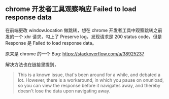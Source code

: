 ## chrome 开发者工具观察响应 Failed to load response data

在前端更改 window.location 做跳转，想在 chrome 开发者工具中观察跳转之前发的一个 xhr 请求，勾上了 Preserve log，发现请求是 200 status code，但是 Response 是 Failed to load response data。

原来是 chrome 的一个 Bug: https://stackoverflow.com/a/38925237

解决方法也在链接里提到，

> This is a known issue, that's been around for a while, and debated a lot. However, there is a workaround, in which you pause on onunload, so you can view the response before it navigates away, and thereby doesn't lose the data upon navigating away.
